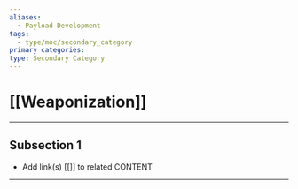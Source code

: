 ```yaml
---
aliases:
  - Payload Development
tags:
  - type/moc/secondary_category
primary categories:
type: Secondary Category
---
```

# [[Weaponization]]

***

## Subsection 1

* Add link(s) [[]] to related CONTENT

***

